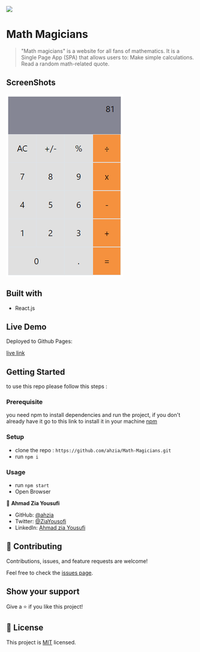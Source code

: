 
![](https://img.shields.io/badge/Microverse-blueviolet)

# Math Magicians

> "Math magicians" is a website for all fans of mathematics. It is a Single Page App (SPA) that allows users to: Make simple calculations. Read a random math-related quote.

## ScreenShots
![Calculator Screen Shot](./screenshot.png)

## Built with

- React.js

## Live Demo

Deployed to Github Pages:

[live link](https://ahzia.github.io/Math-Magicians)

## Getting Started

to use this repo please follow this steps : 

### Prerequisite
you need npm to install dependencies and run the project, if you don't already have it go to this link to install it in your machine [npm](https://docs.npmjs.com/downloading-and-installing-node-js-and-npm)

### Setup
- clone the repo : `https://github.com/ahzia/Math-Magicians.git`
- run `npm i`

### Usage
- run `npm start`
- Open Browser


👤 **Ahmad Zia Yousufi**
- GitHub: [@ahzia](https://github.com/ahzia)
- Twitter: [@ZiaYousofi](https://twitter.com/ZiaYousofi)
- LinkedIn: [Ahmad zia Yousufi](https://www.linkedin.com/in/ah-ziayosfi/)
## 🤝 Contributing

Contributions, issues, and feature requests are welcome!

Feel free to check the [issues page](../../issues/).

## Show your support

Give a ⭐️ if you like this project!

## 📝 License

This project is [MIT](./MIT.md) licensed.
